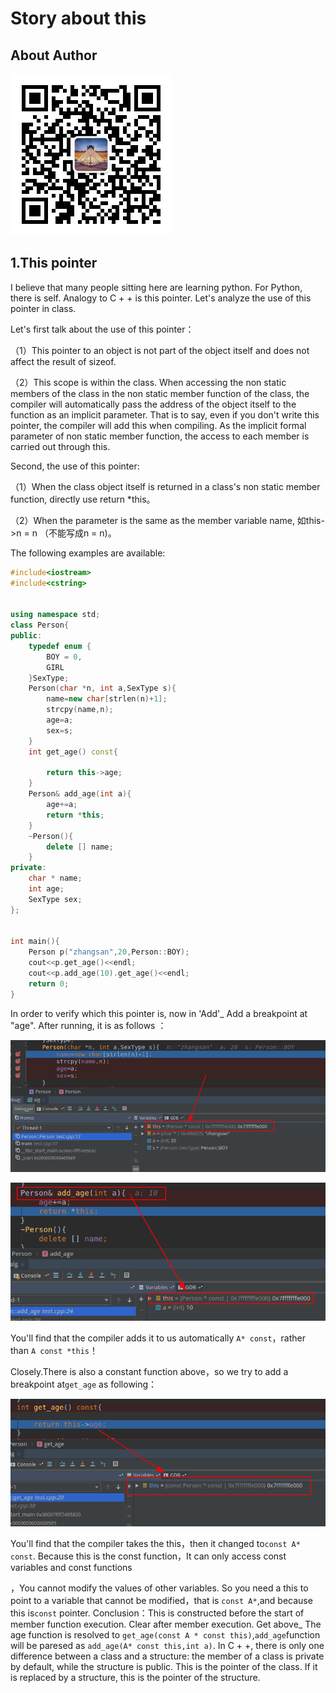 # Story about this

## About Author


![](../img/wechat.jpg)

## 1.This pointer

I believe that many people sitting here are learning python. For Python, there is self. Analogy to C + + is this pointer. Let's analyze the use of this pointer in class.

Let's first talk about the use of this pointer：

（1）This pointer to an object is not part of the object itself and does not affect the result of sizeof.

（2）This scope is within the class. When accessing the non static members of the class in the non static member function of the class, the compiler will automatically pass the address of the object itself to the function as an implicit parameter. That is to say, even if you don't write this pointer, the compiler will add this when compiling. As the implicit formal parameter of non static member function, the access to each member is carried out through this.

Second, the use of this pointer:

（1）When the class object itself is returned in a class's non static member function, directly use return *this。

（2）When the parameter is the same as the member variable name, 如this->n = n （不能写成n = n)。


The following examples are available:

```c++
#include<iostream>
#include<cstring>


using namespace std;
class Person{
public:
    typedef enum {
        BOY = 0, 
        GIRL 
    }SexType;
    Person(char *n, int a,SexType s){
        name=new char[strlen(n)+1];
        strcpy(name,n);
        age=a;
        sex=s;
    }
    int get_age() const{
    
        return this->age; 
    }
    Person& add_age(int a){
        age+=a;
        return *this; 
    }
    ~Person(){
        delete [] name;
    }
private:
    char * name;
    int age;
    SexType sex;
};


int main(){
    Person p("zhangsan",20,Person::BOY); 
    cout<<p.get_age()<<endl;
	cout<<p.add_age(10).get_age()<<endl;
    return 0;
}
```


In order to verify which this pointer is, now in 'Add'_ Add a breakpoint at "age". After running, it is as follows ：

![thiscontrust](./img/thiscontrust.png)

![genthis](./img/genthis.png)

You'll find that the compiler adds it to us automatically `A* const`，rather than `A const *this`！

Closely.There is also a constant function above，so we try to add a breakpoint at`get_age` as following：

![constthis](./img/constthis.png)

You'll find that the compiler takes the this，then it changed to`const A* const`. Because this is the const function，It can only access const variables and const functions

，You cannot modify the values of other variables. So you need a this to point to a variable that cannot be modified，that is `const A*`,and because this is`const` pointer.
Conclusion：This is constructed before the start of member function execution. Clear after member execution. Get above_ The age function is resolved to `get_age(const A * const this)`,`add_age`function will be paresed as `add_age(A* const this,int a)`. In C + +, there is only one difference between a class and a structure: the member of a class is private by default, while the structure is public. This is the pointer of the class. If it is replaced by a structure, this is the pointer of the structure.
